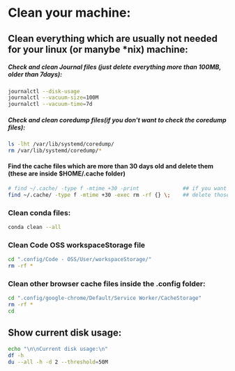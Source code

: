 # Clean your machine:

## Clean everything which are **usually** not needed for your linux (or manybe *nix) machine:


##### Check and clean Journal files (just delete everything more than 100MB, older than 7days):
```bash
journalctl --disk-usage
journalctl --vacuum-size=100M
journalctl --vacuum-time=7d
```

##### Check and clean coredump files(if you don't want to check the coredump files):
```bash
ls -lht /var/lib/systemd/coredump/
rm /var/lib/systemd/coredump/*
```

#### Find the cache files which are more than 30 days old and delete them (these are inside $HOME/.cache folder)
```bash
# find ~/.cache/ -type f -mtime +30 -print  			## if you want to see those.
find ~/.cache/ -type f -mtime +30 -exec rm -rf {} \;	## delete those
```


### Clean conda files:
```bash
conda clean --all
```

### Clean Code OSS workspaceStorage file
```bash
cd ".config/Code - OSS/User/workspaceStorage/"
rm -rf *
```

### Clean other browser cache files inside the .config folder:
```bash
cd ".config/google-chrome/Default/Service Worker/CacheStorage"
rm -rf *
cd
```

## Show current disk usage:
```bash
echo "\n\nCurrent disk usage:\n"
df -h
du --all -h -d 2 --threshold=50M
```


